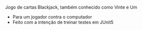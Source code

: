 Jogo de cartas Blackjack, também conhecido como Vinte e Um 
- Para um jogador contra o computador 
- Feito com a intenção de treinar testes em JUnit5
